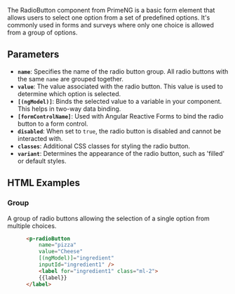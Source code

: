 The RadioButton component from PrimeNG is a basic form element that allows users to select one option from a set of predefined options. It's commonly used in forms and surveys where only one choice is allowed from a group of options.

## Parameters

- **`name`**: Specifies the name of the radio button group. All radio buttons with the same `name` are grouped together.
- **`value`**: The value associated with the radio button. This value is used to determine which option is selected.
- **`[(ngModel)]`**: Binds the selected value to a variable in your component. This helps in two-way data binding.
- **`[formControlName]`**: Used with Angular Reactive Forms to bind the radio button to a form control.
- **`disabled`**: When set to `true`, the radio button is disabled and cannot be interacted with.
- **`classes`**: Additional CSS classes for styling the radio button.
- **`variant`**: Determines the appearance of the radio button, such as 'filled' or default styles.

## HTML Examples

### Group

A group of radio buttons allowing the selection of a single option from multiple choices.

```html 
      <p-radioButton 
          name="pizza" 
          value="Cheese" 
          [(ngModel)]="ingredient" 
          inputId="ingredient1" />
          <label for="ingredient1" class="ml-2">
          {{label}}
      </label> 
  
  ```
